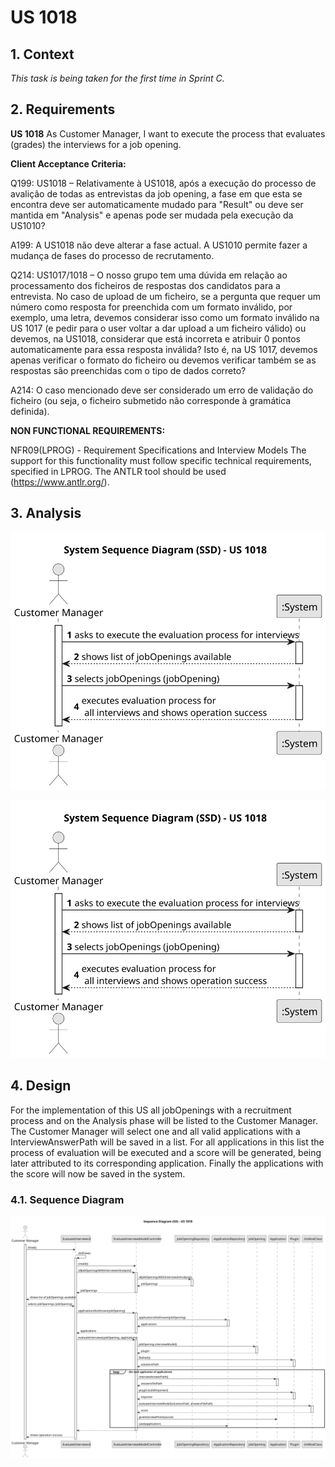 # US 1018

## 1. Context

*This task is being taken for the first time in Sprint C.*

## 2. Requirements

**US 1018** As Customer Manager, I want to execute the process that evaluates (grades) the
interviews for a job opening.

**Client Acceptance Criteria:**

Q199: US1018 – Relativamente à US1018, após a execução do processo de avalição de todas as entrevistas da job opening, a
fase em que esta se encontra deve ser automaticamente mudado para "Result" ou deve ser mantida em "Analysis" e apenas
pode ser mudada pela execução da US1010?

A199: A US1018 não deve alterar a fase actual. A US1010 permite fazer a mudança de fases do processo de recrutamento.

Q214: US1017/1018 – O nosso grupo tem uma dúvida em relação ao processamento dos ficheiros de respostas dos candidatos
para a entrevista. No caso de upload de um ficheiro, se a pergunta que requer um número como resposta for preenchida com
um formato inválido, por exemplo, uma letra, devemos considerar isso como um formato inválido na US 1017 (e pedir para o
user voltar a dar upload a um ficheiro válido) ou devemos, na US1018, considerar que está incorreta e atribuir 0 pontos
automaticamente para essa resposta inválida? Isto é, na US 1017, devemos apenas verificar o formato do ficheiro ou
devemos verificar também se as respostas são preenchidas com o tipo de dados correto?

A214: O caso mencionado deve ser considerado um erro de validação do ficheiro (ou seja, o ficheiro submetido não
corresponde à gramática definida).

**NON FUNCTIONAL REQUIREMENTS:**

NFR09(LPROG) - Requirement Specifications and Interview Models The support
for this functionality must follow specific technical requirements, specified in LPROG.
The ANTLR tool should be used (https://www.antlr.org/).

## 3. Analysis

![DM](analysis/us1018-EvaluateInterviewModel-SSD.svg)

![SSD](analysis/us1018-EvaluateInterviewModel-SSD.svg)

## 4. Design

For the implementation of this US all jobOpenings with a recruitment process and on the Analysis phase will be listed to
the Customer Manager.
The Customer Manager will select one and all valid applications with a InterviewAnswerPath will be saved in a list.
For all applications in this list the process of evaluation will be executed and a score will be generated, being later
attributed to its corresponding application.
Finally the applications with the score will now be saved in the system.

### 4.1. Sequence Diagram

![SD](design/us1018-EvaluateInterviewModel-SD.svg)
